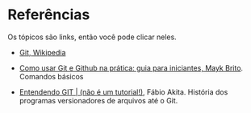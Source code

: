 # Referências
Os tópicos são links, então você pode clicar neles.

* [Git, Wikipedia](https://en.wikipedia.org/wiki/Git)

* [Como usar Git e Github na prática: guia para iniciantes, Mayk Brito](https://www.youtube.com/watch?v=2alg7MQ6_sI). Comandos básicos

* [Entendendo GIT | (não é um tutorial!)](https://www.youtube.com/watch?v=6Czd1Yetaac), Fábio Akita. História dos programas versionadores de arquivos até o Git.
